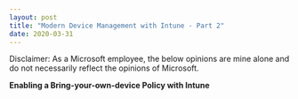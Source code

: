 ```yaml
---
layout: post
title: "Modern Device Management with Intune - Part 2"
date: 2020-03-31
---
```


Disclaimer: As a Microsoft employee, the below opinions are mine alone and do not necessarily reflect the opinions of Microsoft.

**Enabling a Bring-your-own-device Policy with Intune**
